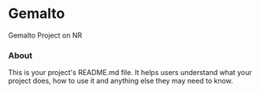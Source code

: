 Gemalto
=======

Gemalto Project on NR

### About

This is your project's README.md file. It helps users understand what your
project does, how to use it and anything else they may need to know.